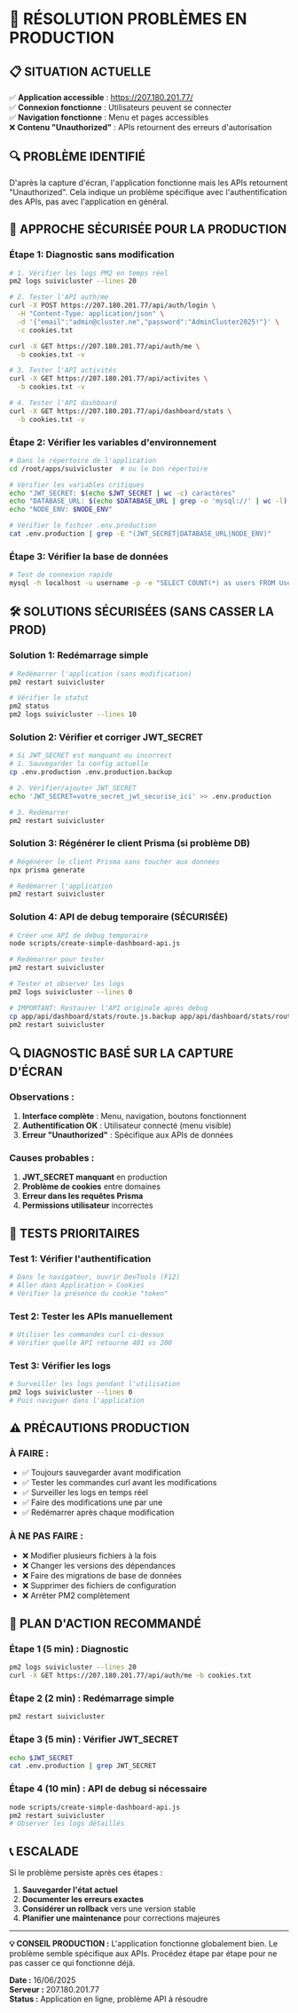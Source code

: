 # 🚨 RÉSOLUTION PROBLÈMES EN PRODUCTION

## 📋 SITUATION ACTUELLE

✅ **Application accessible** : https://207.180.201.77/  
✅ **Connexion fonctionne** : Utilisateurs peuvent se connecter  
✅ **Navigation fonctionne** : Menu et pages accessibles  
❌ **Contenu "Unauthorized"** : APIs retournent des erreurs d'autorisation  

## 🔍 PROBLÈME IDENTIFIÉ

D'après la capture d'écran, l'application fonctionne mais les APIs retournent "Unauthorized". Cela indique un problème spécifique avec l'authentification des APIs, pas avec l'application en général.

## 🚨 APPROCHE SÉCURISÉE POUR LA PRODUCTION

### Étape 1: Diagnostic sans modification

```bash
# 1. Vérifier les logs PM2 en temps réel
pm2 logs suivicluster --lines 20

# 2. Tester l'API auth/me
curl -X POST https://207.180.201.77/api/auth/login \
  -H "Content-Type: application/json" \
  -d '{"email":"admin@cluster.ne","password":"AdminCluster2025!"}' \
  -c cookies.txt

curl -X GET https://207.180.201.77/api/auth/me \
  -b cookies.txt -v

# 3. Tester l'API activités
curl -X GET https://207.180.201.77/api/activites \
  -b cookies.txt -v

# 4. Tester l'API dashboard
curl -X GET https://207.180.201.77/api/dashboard/stats \
  -b cookies.txt -v
```

### Étape 2: Vérifier les variables d'environnement

```bash
# Dans le répertoire de l'application
cd /root/apps/suivicluster  # ou le bon répertoire

# Vérifier les variables critiques
echo "JWT_SECRET: $(echo $JWT_SECRET | wc -c) caractères"
echo "DATABASE_URL: $(echo $DATABASE_URL | grep -o 'mysql://' | wc -l) (doit être 1)"
echo "NODE_ENV: $NODE_ENV"

# Vérifier le fichier .env.production
cat .env.production | grep -E "(JWT_SECRET|DATABASE_URL|NODE_ENV)"
```

### Étape 3: Vérifier la base de données

```bash
# Test de connexion rapide
mysql -h localhost -u username -p -e "SELECT COUNT(*) as users FROM User; SELECT COUNT(*) as sites FROM Site;" database_name
```

## 🛠️ SOLUTIONS SÉCURISÉES (SANS CASSER LA PROD)

### Solution 1: Redémarrage simple

```bash
# Redémarrer l'application (sans modification)
pm2 restart suivicluster

# Vérifier le statut
pm2 status
pm2 logs suivicluster --lines 10
```

### Solution 2: Vérifier et corriger JWT_SECRET

```bash
# Si JWT_SECRET est manquant ou incorrect
# 1. Sauvegarder la config actuelle
cp .env.production .env.production.backup

# 2. Vérifier/ajouter JWT_SECRET
echo 'JWT_SECRET=votre_secret_jwt_securise_ici' >> .env.production

# 3. Redémarrer
pm2 restart suivicluster
```

### Solution 3: Régénérer le client Prisma (si problème DB)

```bash
# Régénérer le client Prisma sans toucher aux données
npx prisma generate

# Redémarrer l'application
pm2 restart suivicluster
```

### Solution 4: API de debug temporaire (SÉCURISÉE)

```bash
# Créer une API de debug temporaire
node scripts/create-simple-dashboard-api.js

# Redémarrer pour tester
pm2 restart suivicluster

# Tester et observer les logs
pm2 logs suivicluster --lines 0

# IMPORTANT: Restaurer l'API originale après debug
cp app/api/dashboard/stats/route.js.backup app/api/dashboard/stats/route.js
pm2 restart suivicluster
```

## 🔍 DIAGNOSTIC BASÉ SUR LA CAPTURE D'ÉCRAN

### Observations :
1. **Interface complète** : Menu, navigation, boutons fonctionnent
2. **Authentification OK** : Utilisateur connecté (menu visible)
3. **Erreur "Unauthorized"** : Spécifique aux APIs de données

### Causes probables :
1. **JWT_SECRET manquant** en production
2. **Problème de cookies** entre domaines
3. **Erreur dans les requêtes Prisma**
4. **Permissions utilisateur** incorrectes

## 🧪 TESTS PRIORITAIRES

### Test 1: Vérifier l'authentification
```bash
# Dans le navigateur, ouvrir DevTools (F12)
# Aller dans Application > Cookies
# Vérifier la présence du cookie "token"
```

### Test 2: Tester les APIs manuellement
```bash
# Utiliser les commandes curl ci-dessus
# Vérifier quelle API retourne 401 vs 200
```

### Test 3: Vérifier les logs
```bash
# Surveiller les logs pendant l'utilisation
pm2 logs suivicluster --lines 0
# Puis naviguer dans l'application
```

## ⚠️ PRÉCAUTIONS PRODUCTION

### À FAIRE :
- ✅ Toujours sauvegarder avant modification
- ✅ Tester les commandes curl avant les modifications
- ✅ Surveiller les logs en temps réel
- ✅ Faire des modifications une par une
- ✅ Redémarrer après chaque modification

### À NE PAS FAIRE :
- ❌ Modifier plusieurs fichiers à la fois
- ❌ Changer les versions des dépendances
- ❌ Faire des migrations de base de données
- ❌ Supprimer des fichiers de configuration
- ❌ Arrêter PM2 complètement

## 🎯 PLAN D'ACTION RECOMMANDÉ

### Étape 1 (5 min) : Diagnostic
```bash
pm2 logs suivicluster --lines 20
curl -X GET https://207.180.201.77/api/auth/me -b cookies.txt
```

### Étape 2 (2 min) : Redémarrage simple
```bash
pm2 restart suivicluster
```

### Étape 3 (5 min) : Vérifier JWT_SECRET
```bash
echo $JWT_SECRET
cat .env.production | grep JWT_SECRET
```

### Étape 4 (10 min) : API de debug si nécessaire
```bash
node scripts/create-simple-dashboard-api.js
pm2 restart suivicluster
# Observer les logs détaillés
```

## 📞 ESCALADE

Si le problème persiste après ces étapes :
1. **Sauvegarder l'état actuel**
2. **Documenter les erreurs exactes**
3. **Considérer un rollback** vers une version stable
4. **Planifier une maintenance** pour corrections majeures

---

**💡 CONSEIL PRODUCTION :** L'application fonctionne globalement bien. Le problème semble spécifique aux APIs. Procédez étape par étape pour ne pas casser ce qui fonctionne déjà.

**Date :** 16/06/2025  
**Serveur :** 207.180.201.77  
**Status :** Application en ligne, problème API à résoudre
